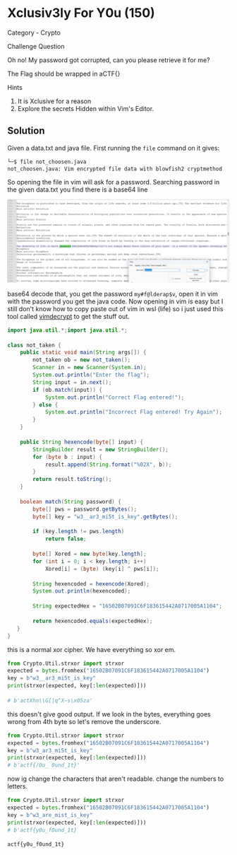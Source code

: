 # Xclusiv3ly For Y0u (150)

Category - Crypto

Challenge Question

Oh no! My password got corrupted, can you please retrieve it for me?

The Flag should be wrapped in aCTF{}

Hints
1) It is Xclusive for a reason
2) Explore the secrets Hidden within Vim's Editor.

## Solution

Given a data.txt and java file. First running the `file` command on it gives:

```
└─$ file not_choosen.java
not_choosen.java: Vim encrypted file data with blowfish2 cryptmethod
```

So opening the file in vim will ask for a password. Searching password in the given data.txt you find there is a base64 line 

![alt text](image.png)

base64 decode that, you get the password `my#f@lderap$v`, open it in vim with the password you get the java code. Now opening in vim is easy but I still don't know how to copy paste out of vim in wsl (life) so i just used this tool called [vimdecrypt](https://github.com/gertjanvanzwieten/vimdecrypt) to get the stuff out.

```java
import java.util.*;import java.util.*;

class not_taken {
    public static void main(String args[]) {
        not_taken ob = new not_taken();
        Scanner in = new Scanner(System.in);
        System.out.println("Enter the flag");
        String input = in.next();
        if (ob.match(input)) {
            System.out.println("Correct Flag entered!");
        } else {
            System.out.println("Incorrect Flag entered! Try Again");
        }
    }

    public String hexencode(byte[] input) {
        StringBuilder result = new StringBuilder();
        for (byte b : input) {
            result.append(String.format("%02X", b));
        }
        return result.toString();
    }

    boolean match(String password) {
        byte[] pws = password.getBytes();
        byte[] key = "w3__ar3_mi5t_is_key".getBytes();

        if (key.length != pws.length)
            return false;

        byte[] Xored = new byte[key.length];
        for (int i = 0; i < key.length; i++)
            Xored[i] = (byte) (key[i] ^ pws[i]);

        String hexencoded = hexencode(Xored);
        System.out.println(hexencoded);

        String expectedHex = "16502B07091C6F183615442A0717005A1104";

        return hexencoded.equals(expectedHex);
   }
}
```

this is a normal xor cipher. We have everything so xor em.

```python
from Crypto.Util.strxor import strxor
expected = bytes.fromhex("16502B07091C6F183615442A0717005A1104")
key = b"w3__ar3_mi5t_is_key"
print(strxor(expected, key[:len(expected)]))

# b'actXhn\\G[|q^X~s\x05za'
```

this doesn't give good output. If we look in the bytes, everything goes wrong from 4th byte so let's remove the underscore. 

```python
from Crypto.Util.strxor import strxor
expected = bytes.fromhex("16502B07091C6F183615442A0717005A1104")
key = b"w3_ar3_mi5t_is_key"
print(strxor(expected, key[:len(expected)]))
# b'actf{/0u_ 0und_1t}'
```

now ig change the characters that aren't readable. change the numbers to letters.

```python
from Crypto.Util.strxor import strxor
expected = bytes.fromhex("16502B07091C6F183615442A0717005A1104")
key = b"w3_are_mist_is_key"
print(strxor(expected, key[:len(expected)]))
# b'actf{y0u_f0und_1t}
```

`actf{y0u_f0und_1t}`